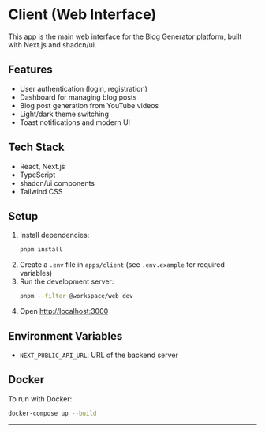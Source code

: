 # Client (Web Interface)

This app is the main web interface for the Blog Generator platform, built with Next.js and shadcn/ui.

## Features
- User authentication (login, registration)
- Dashboard for managing blog posts
- Blog post generation from YouTube videos
- Light/dark theme switching
- Toast notifications and modern UI

## Tech Stack
- React, Next.js
- TypeScript
- shadcn/ui components
- Tailwind CSS

## Setup

1. Install dependencies:
   ```bash
   pnpm install
   ```
2. Create a `.env` file in `apps/client` (see `.env.example` for required variables)
3. Run the development server:
   ```bash
   pnpm --filter @workspace/web dev
   ```
4. Open [http://localhost:3000](http://localhost:3000)

## Environment Variables
- `NEXT_PUBLIC_API_URL`: URL of the backend server

## Docker
To run with Docker:
```bash
docker-compose up --build
```

--- 